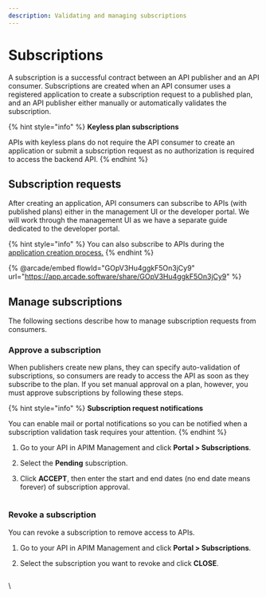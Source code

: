 ```yaml
---
description: Validating and managing subscriptions
---
```


# Subscriptions

A subscription is a successful contract between an API publisher and an API consumer. Subscriptions are created when an API consumer uses a registered application to create a subscription request to a published plan, and an API publisher either manually or automatically validates the subscription.

{% hint style="info" %}
**Keyless plan subscriptions**

APIs with keyless plans do not require the API consumer to create an application or submit a subscription request as no authorization is required to access the backend API.
{% endhint %}

## Subscription requests

After creating an application, API consumers can subscribe to APIs (with published plans) either in the management UI or the developer portal. We will work through the management UI as we have a separate guide dedicated to the developer portal.

{% hint style="info" %}
You can also subscribe to APIs during the [application creation process.](plans-1.md#create-an-application)
{% endhint %}

{% @arcade/embed flowId="GOpV3Hu4ggkF5On3jCy9" url="https://app.arcade.software/share/GOpV3Hu4ggkF5On3jCy9" %}

## Manage subscriptions

The following sections describe how to manage subscription requests from consumers.

### Approve a subscription

When publishers create new plans, they can specify auto-validation of subscriptions, so consumers are ready to access the API as soon as they subscribe to the plan. If you set manual approval on a plan, however, you must approve subscriptions by following these steps.

{% hint style="info" %}
**Subscription request notifications**

You can enable mail or portal notifications so you can be notified when a subscription validation task requires your attention.
{% endhint %}

1. Go to your API in APIM Management and click **Portal > Subscriptions**.
2. Select the **Pending** subscription.
3.  Click **ACCEPT**, then enter the start and end dates (no end date means forever) of subscription approval.



    <figure><img src="https://docs.gravitee.io/images/apim/3.x/api-publisher-guide/plans-subscriptions/approve-subscription.png" alt=""><figcaption></figcaption></figure>

### Revoke a subscription

You can revoke a subscription to remove access to APIs.

1. Go to your API in APIM Management and click **Portal > Subscriptions**.
2.  Select the subscription you want to revoke and click **CLOSE**.



    <figure><img src="https://docs.gravitee.io/images/apim/3.x/api-publisher-guide/plans-subscriptions/revoke-subscription.png" alt=""><figcaption></figcaption></figure>

\
